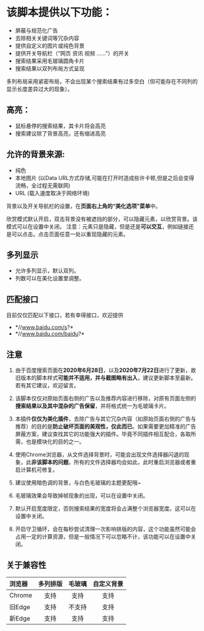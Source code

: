 # 该脚本提供以下功能：

- 屏蔽与规范化广告
- 去除相关关键词等冗杂内容
- 提供自定义的图片或纯色背景
- 提供开关导航栏（“网页 资讯 视频 ……”）的开关
- 搜索结果采用毛玻璃圆角卡片
- 搜索结果以双列布局方式呈现

多列布局采用紧密布局，不会出现某个搜索结果有过多空白（但可能存在不同列的显示长度差异过大的现象）。

## 高亮：

- 鼠标悬停的搜索结果，其卡片将会高亮
- 搜索建议除了背景高亮，还有缩进高亮

## 允许的背景来源:

- 纯色
- 本地图片 (以Data URL方式存储,可能在打开时造成些许卡顿,但是之后会变得流畅，全过程无需联网)
- URL (载入速度取决于网络环境)

背景以及开关导航栏的设置，在**页面右上角的“美化选项”菜单**中。

欣赏模式默认开启，双击背景没有被遮挡的部分，可以隐藏元素，以欣赏背景。该模式可以在设置中关闭。
注意：元素只是隐藏，但是还是**可以交互**，例如链接还是可以点击。点击页面任意一处以重现隐藏的元素。

## 多列显示

- 允许多列显示，默认双列。
- 列数可以在美化设置里调整。

## 匹配接口

目前仅仅匹配以下接口，若有幸得接口，欢迎提供

- \*//www.baidu.com/s?*
- \*//www.baidu.com/baidu?*

## 注意

1. 由于百度搜索页面在**2020年6月28日**，以及**2020年7月22日**进行了更新，故旧版本的脚本样式**可能并不适用，并与截图略有出入**，建议更新脚本至最新。若有其它建议，欢迎留言。

2. 该脚本仅仅对原始页面右侧的广告以及推荐内容进行移除，对原有页面左侧的**搜索结果以及其中混杂的广告保留**，并将格式统一为毛玻璃卡片。

3. 本插件**仅仅为美化插件**，去除广告与其它冗杂内容（如原始页面右侧的广告与推荐）的目的是**防止破坏页面的美观性，仅此而已**。如果需要更加精准的广告屏蔽方案，建议查找其它的功能强大的插件。毕竟不同插件相互配合，各取所需，也是模块化的目的之一。

4. 使用Chrome浏览器，从文件选择背景时，可能会出现文件选择器闪退的现象，此**非该脚本的问题**，所有的文件选择器均会如此，此时重启浏览器或者重启计算机可修复。

5. 建议使用暗色调的背景，与白色毛玻璃的主题更配哦~

6. 毛玻璃效果会导致掉帧现象的出现，可以在设置中关闭。

7. 默认开启宽度限定，否则搜索结果的宽度将会占满整个浏览器宽度。这可以在设置中关闭。

8. 开启守卫循环，会在每秒尝试清理一次影响排版的内容，这个功能虽然可能会占用一定的计算资源，但是一般情况下可以忽略不计，该功能可以在设置中关闭。

## 关于兼容性

|浏览器|多列排版|毛玻璃|自定义背景|
|:---|:---:|:---:|:---:|
|Chrome|支持|支持|支持|
|旧Edge|支持|不支持|支持|
|新Edge|支持|支持|支持|